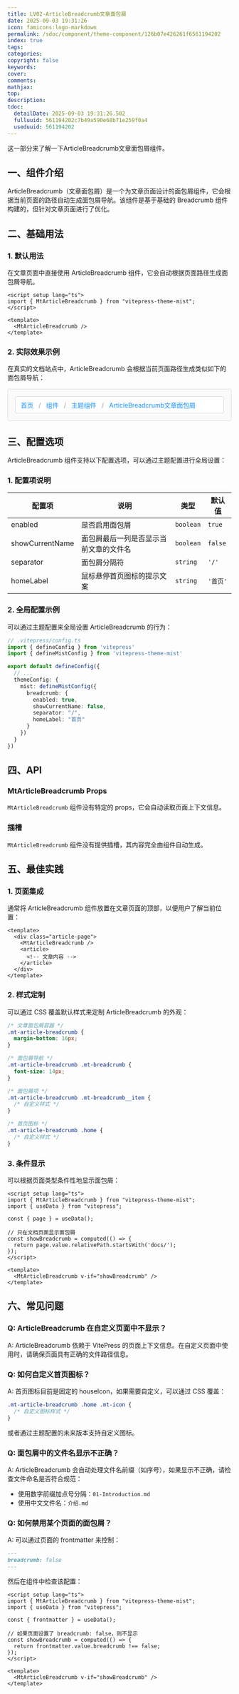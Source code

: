 ```yaml
---
title: LV02-ArticleBreadcrumb文章面包屑
date: 2025-09-03 19:31:26
icon: famicons:logo-markdown
permalink: /sdoc/component/theme-component/126b07e426261f6561194202
index: true
tags:
categories:
copyright: false
keywords:
cover:
comments:
mathjax:
top:
description:
tdoc:
  detailDate: 2025-09-03 19:31:26.502
  fulluuid: 561194202c7b49a590e68b71e259f0a4
  useduuid: 561194202
---
```


这一部分来了解一下ArticleBreadcrumb文章面包屑组件。

<!-- more -->

<script setup>
import { MtArticleBreadcrumb } from "vitepress-theme-mist"
</script>

## 一、组件介绍

ArticleBreadcrumb（文章面包屑）是一个为文章页面设计的面包屑组件，它会根据当前页面的路径自动生成面包屑导航。该组件是基于基础的 Breadcrumb 组件构建的，但针对文章页面进行了优化。

## 二、基础用法

### 1. 默认用法

在文章页面中直接使用 ArticleBreadcrumb 组件，它会自动根据页面路径生成面包屑导航。

```vue
<script setup lang="ts">
import { MtArticleBreadcrumb } from "vitepress-theme-mist";
</script>

<template>
  <MtArticleBreadcrumb />
</template>
```

### 2. 实际效果示例

在真实的文档站点中，ArticleBreadcrumb 会根据当前页面路径生成类似如下的面包屑导航：

<div class="example-container">
  <div class="breadcrumb-example">
    <span class="breadcrumb-item">首页</span>
    <span class="breadcrumb-separator">/</span>
    <span class="breadcrumb-item">组件</span>
    <span class="breadcrumb-separator">/</span>
    <span class="breadcrumb-item">主题组件</span>
    <span class="breadcrumb-separator">/</span>
    <span class="breadcrumb-item">ArticleBreadcrumb文章面包屑</span>
  </div>
</div>

<style scoped>
.example-container {
  margin: 16px 0;
  padding: 16px;
  border: 1px solid #d9d9d9;
  border-radius: 4px;
  background-color: #fafafa;
}

.breadcrumb-example {
  padding: 8px 12px;
  background-color: #ffffff;
  border: 1px solid #d9d9d9;
  border-radius: 4px;
}

.breadcrumb-item {
  color: #1890ff;
  margin: 0 4px;
}

.breadcrumb-item:first-child {
  margin-left: 0;
}

.breadcrumb-separator {
  color: #999;
  margin: 0 4px;
}
</style>

## 三、配置选项

ArticleBreadcrumb 组件支持以下配置选项，可以通过主题配置进行全局设置：

### 1. 配置项说明

| 配置项 | 说明 | 类型 | 默认值 |
|--------|------|------|--------|
| enabled | 是否启用面包屑 | `boolean` | `true` |
| showCurrentName | 面包屑最后一列是否显示当前文章的文件名 | `boolean` | `false` |
| separator | 面包屑分隔符 | `string` | `'/'` |
| homeLabel | 鼠标悬停首页图标的提示文案 | `string` | `'首页'` |

### 2. 全局配置示例

可以通过主题配置来全局设置 ArticleBreadcrumb 的行为：

```ts
// .vitepress/config.ts
import { defineConfig } from 'vitepress'
import { defineMistConfig } from 'vitepress-theme-mist'

export default defineConfig({
  // ...
  themeConfig: {
    mist: defineMistConfig({
      breadcrumb: {
        enabled: true,
        showCurrentName: false,
        separator: "/",
        homeLabel: "首页"
      }
    })
  }
})
```

## 四、API

### MtArticleBreadcrumb Props

`MtArticleBreadcrumb` 组件没有特定的 props，它会自动读取页面上下文信息。

### 插槽

`MtArticleBreadcrumb` 组件没有提供插槽，其内容完全由组件自动生成。

## 五、最佳实践

### 1. 页面集成

通常将 ArticleBreadcrumb 组件放置在文章页面的顶部，以便用户了解当前位置：

```vue
<template>
  <div class="article-page">
    <MtArticleBreadcrumb />
    <article>
      <!-- 文章内容 -->
    </article>
  </div>
</template>
```

### 2. 样式定制

可以通过 CSS 覆盖默认样式来定制 ArticleBreadcrumb 的外观：

```css
/* 文章面包屑容器 */
.mt-article-breadcrumb {
  margin-bottom: 16px;
}

/* 面包屑导航 */
.mt-article-breadcrumb .mt-breadcrumb {
  font-size: 14px;
}

/* 面包屑项 */
.mt-article-breadcrumb .mt-breadcrumb__item {
  /* 自定义样式 */
}

/* 首页图标 */
.mt-article-breadcrumb .home {
  /* 自定义样式 */
}
```

### 3. 条件显示

可以根据页面类型条件性地显示面包屑：

```vue
<script setup lang="ts">
import { MtArticleBreadcrumb } from "vitepress-theme-mist";
import { useData } from "vitepress";

const { page } = useData();

// 只在文档页面显示面包屑
const showBreadcrumb = computed(() => {
  return page.value.relativePath.startsWith('docs/');
});
</script>

<template>
  <MtArticleBreadcrumb v-if="showBreadcrumb" />
</template>
```

## 六、常见问题

### Q: ArticleBreadcrumb 在自定义页面中不显示？

A: ArticleBreadcrumb 依赖于 VitePress 的页面上下文信息。在自定义页面中使用时，请确保页面具有正确的文件路径信息。

### Q: 如何自定义首页图标？

A: 首页图标目前是固定的 houseIcon，如果需要自定义，可以通过 CSS 覆盖：

```css
.mt-article-breadcrumb .home .mt-icon {
  /* 自定义图标样式 */
}
```

或者通过主题配置的未来版本支持自定义图标。

### Q: 面包屑中的文件名显示不正确？

A: ArticleBreadcrumb 会自动处理文件名前缀（如序号），如果显示不正确，请检查文件命名是否符合规范：
- 使用数字前缀加点号分隔：`01-Introduction.md`
- 使用中文文件名：`介绍.md`

### Q: 如何禁用某个页面的面包屑？

A: 可以通过页面的 frontmatter 来控制：

```md
---
breadcrumb: false
---
```

然后在组件中检查该配置：

```vue
<script setup lang="ts">
import { MtArticleBreadcrumb } from "vitepress-theme-mist";
import { useData } from "vitepress";

const { frontmatter } = useData();

// 如果页面设置了 breadcrumb: false，则不显示
const showBreadcrumb = computed(() => {
  return frontmatter.value.breadcrumb !== false;
});
</script>

<template>
  <MtArticleBreadcrumb v-if="showBreadcrumb" />
</template>

